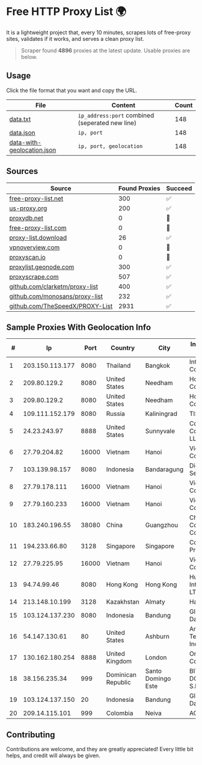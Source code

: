 
# Free HTTP Proxy List 🌍

It is a lightweight project that, every 10 minutes, scrapes lots of free-proxy sites, validates if it works, and serves a clean proxy list.


> Scraper found **4896** proxies at the latest update. Usable proxies are below.

## Usage

Click the file format that you want and copy the URL.


|File|Content|Count|
|----|-------|-----|
|[data.txt](https://raw.githubusercontent.com/themiralay/Proxy-List-World/master/data.txt)|`ip_address:port` combined (seperated new line)|148|
|[data.json](https://raw.githubusercontent.com/themiralay/Proxy-List-World/master/data.json)|`ip, port`|148|
|[data-with-geolocation.json](https://raw.githubusercontent.com/themiralay/Proxy-List-World/master/data-with-geolocation.json)|`ip, port, geolocation`|148|

## Sources

|Source|Found Proxies|Succeed|
|------|-------------|-------|
|[free-proxy-list.net](https://free-proxy-list.net)|300|✅|
|[us-proxy.org](https://www.us-proxy.org)|200|✅|
|[proxydb.net](http://proxydb.net)|0|🚫|
|[free-proxy-list.com](https://free-proxy-list.com/?page=&port=&type%5B%5D=http&type%5B%5D=https&up_time=0&search=Search)|0|🚫|
|[proxy-list.download](https://www.proxy-list.download/HTTP)|26|✅|
|[vpnoverview.com](https://vpnoverview.com/privacy/anonymous-browsing/free-proxy-servers)|0|🚫|
|[proxyscan.io](https://www.proxyscan.io)|0|🚫|
|[proxylist.geonode.com](https://proxylist.geonode.com/api/proxy-list?limit=300&page=1&sort_by=lastChecked&sort_type=desc&protocols=http,https)|300|✅|
|[proxyscrape.com](https://api.proxyscrape.com/v2/?request=displayproxies&protocol=http&timeout=10000&country=all&ssl=all&anonymity=all)|507|✅|
|[github.com/clarketm/proxy-list](https://raw.githubusercontent.com/clarketm/proxy-list/master/proxy-list-raw.txt)|400|✅|
|[github.com/monosans/proxy-list](https://raw.githubusercontent.com/monosans/proxy-list/main/proxies/http.txt)|232|✅|
|[github.com/TheSpeedX/PROXY-List](https://raw.githubusercontent.com/TheSpeedX/PROXY-List/master/http.txt)|2931|✅|


## Sample Proxies With Geolocation Info

|#|Ip|Port|Country|City|Internet Service Provider|
|-|--|----|-------|----|-------------------------|
|1|203.150.113.177|8080|Thailand|Bangkok|Internet Thailand Company Ltd.|
|2|209.80.129.2|8080|United States|Needham|HopOne Internet Corporation|
|3|209.80.129.2|8080|United States|Needham|HopOne Internet Corporation|
|4|109.111.152.179|8080|Russia|Kaliningrad|TIS-DIALOG|
|5|24.23.243.97|8888|United States|Sunnyvale|Comcast Cable Communications, LLC|
|6|27.79.204.82|16000|Vietnam|Hanoi|Viettel Corporation|
|7|103.139.98.157|8080|Indonesia|Bandaragung|Digital Network Setiawan|
|8|27.79.178.111|16000|Vietnam|Hanoi|Viettel Corporation|
|9|27.79.160.233|16000|Vietnam|Hanoi|Viettel Corporation|
|10|183.240.196.55|38080|China|Guangzhou|China Mobile Communications Corporation|
|11|194.233.66.80|3128|Singapore|Singapore|Contabo Asia Private Limited|
|12|27.79.225.95|16000|Vietnam|Hanoi|Viettel Corporation|
|13|94.74.99.46|8080|Hong Kong|Hong Kong|Huawei International Pte. LTD|
|14|213.148.10.199|3128|Kazakhstan|Almaty|Haicom Limited|
|15|103.124.137.230|8080|Indonesia|Bandung|Global Media Data Prima|
|16|54.147.130.61|80|United States|Ashburn|Amazon Technologies Inc.|
|17|130.162.180.254|8888|United Kingdom|London|Oracle Corporation|
|18|38.156.235.34|999|Dominican Republic|Santo Domingo Este|BITNET DOMINICANA, S.R.L.|
|19|103.124.137.150|20|Indonesia|Bandung|Global Media Data Prima|
|20|209.14.115.101|999|Colombia|Neiva|AGIS|



## Contributing

Contributions are welcome, and they are greatly appreciated! Every
little bit helps, and credit will always be given.

